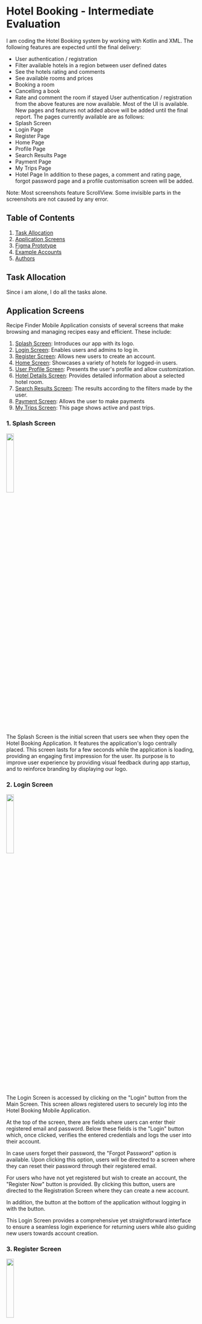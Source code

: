 # Hotel Booking - Intermediate Evaluation
I am coding the Hotel Booking system by working with Kotlin and XML. The following features are expected until the final delivery:
-	User authentication / registration
-	Filter available hotels in a region between user defined dates
-	See the hotels rating and comments
-	See available rooms and prices
-	Booking a room
-	Cancelling a book
-	Rate and comment the room if stayed
User authentication / registration from the above features are now available. Most of the UI is available. New pages and features not added above will be added until the final report. The pages currently available are as follows:
-	Splash Screen
-	Login Page
-	Register Page
-	Home Page
-	Profile Page
-	Search Results Page
-	Payment Page
-	My Trips Page
-	Hotel Page
In addition to these pages, a comment and rating page, forgot password page and a profile customisation screen will be added.

 Note: Most screenshots feature ScrollView. Some invisible parts in the screenshots are not caused by any error.
## Table of Contents  
1. [Task Allocation](#task-allocation)
2. [Application Screens](#application-screens)  
2. [Figma Prototype](#figma-prototype)  
3. [Example Accounts](#example-accounts)  
4. [Authors](#authors)

## Task Allocation
Since i am alone, I do all the tasks alone.

## Application Screens
Recipe Finder Mobile Application consists of several screens that make browsing and managing recipes easy and efficient. These include:

01. [Splash Screen](#1-splash-screen): Introduces our app with its logo.  
02. [Login Screen](#2-login-screen): Enables users and admins to log in.
03. [Register Screen](#3-register-screen): Allows new users to create an account.
04. [Home Screen](#4-home-screen): Showcases a variety of hotels for logged-in users.
05. [User Profile Screen](#5-user-profile-screen): Presents the user's profile and allow customization.
06. [Hotel Details Screen](#6-hotel-details-screen): Provides detailed information about a selected hotel room.
07. [Search Results Screen](#7-search-results-screen): The results according to the filters made by the user.
08. [Payment Screen](#8-payment-screen): Allows the user to make payments
09. [My Trips Screen](#9-my-trips-screen): This page shows active and past trips.

### 1. Splash Screen
<p width="100%"><img width="20%" src="https://github.com/akdenizcse/cse-234-term-project-cse234_hotelbooking/assets/128632450/a2b84c86-171f-4236-9a1b-05a916e912f9"></p>  
The Splash Screen is the initial screen that users see when they open the Hotel Booking Application. It features the application's logo centrally placed. This screen lasts for a few seconds while the application is loading, providing an engaging first impression for the user. Its purpose is to improve user experience by providing visual feedback during app startup, and to reinforce branding by displaying our logo.  

### 2. Login Screen
<p width="100%"><img width="20%" src="https://github.com/akdenizcse/cse-234-term-project-cse234_hotelbooking/assets/128632450/cda7ae93-e821-419d-b796-95fe08b42be7"></p>  
The Login Screen is accessed by clicking on the "Login" button from the Main Screen. This screen allows registered users to securely log into the Hotel Booking Mobile Application.

At the top of the screen, there are fields where users can enter their registered email and password. Below these fields is the "Login" button which, once clicked, verifies the entered credentials and logs the user into their account.

In case users forget their password, the "Forgot Password" option is available. Upon clicking this option, users will be directed to a screen where they can reset their password through their registered email.

For users who have not yet registered but wish to create an account, the "Register Now" button is provided. By clicking this button, users are directed to the Registration Screen where they can create a new account.

In addition, the button at the bottom of the application without logging in with the button.

This Login Screen provides a comprehensive yet straightforward interface to ensure a seamless login experience for returning users while also guiding new users towards account creation.    

### 3. Register Screen
<p width="100%"><img width="20%" src="https://github.com/akdenizcse/cse-234-term-project-cse234_hotelbooking/assets/128632450/0c83f51d-ec36-455d-8a94-7f9bc0cdc550"></p> 
The Register Screen, accessible from the Login Screen, is where users create a new account for the Hotel Bookign Mobile Application. It includes fields for entering a name, a valid email address, and a secure password. After providing this information and clicking the "Register" button, the system will verify the details, create the account, and redirect the user to the Login Screen. The purpose of this screen is to ensure a simple and efficient sign-up process for new users.

### 4. Home Screen
<p width="100%"><img width="20%" src="https://github.com/akdenizcse/cse-234-term-project-cse234_hotelbooking/assets/128632450/12000c62-6a3d-4b31-99de-f875a67d93a0"></p> 
Users can start making hotel bookings using the home page. Users can select the place they want to go by using the search bar on this screen. The date selection fields where users can select the check-in and check-out dates are below this search bar. After entering the required information, users can start the search process by clicking the ‘Search’ button. In addition, there is a ‘Popular Markets’ section at the bottom of the screen with basic information and small photos of popular hotels. The names and prices of the hotels can also be found in this section.

### 5. User Profile Screen  
<p width="100%"><img width="20%" src="https://github.com/akdenizcse/cse-234-term-project-cse234_hotelbooking/assets/128632450/f9c30e55-645d-40fc-87b5-adeed829aebe"></p> 
The User Profile Screen is accessible by clicking on the profile picture located in the bottom right corner of the Home Screen. This screen showcases detailed user information and a list of the user's information.

At the top of the screen, you'll find the user's profile picture and name. This section offers a personalized overview of the user's account.

Below this information, a list of the user's informaitons is displayed.

Users can also log out of their accounts with the ‘Log Out’ button at the bottom of the page.

The User Profile Screen is designed to offer users a personalized space within the Hotel Booking Mobile Application. It allows users to quickly access their information and provides a customization.

### 6. Hotel Details Screen  
<p width="100%"><img width="20%" src="https://github.com/akdenizcse/cse-234-term-project-cse234_hotelbooking/assets/128632450/4a8d7a9b-21eb-46a3-9a9c-4173743afa48"></p> 
You can find all information on the main page of the selected hotel. This page contains the name of the hotel, its location and a comprehensive description. The prices of the hotel are also displayed on this screen. After learning more about the hotel, users can make their reservation by clicking the ‘Book Now’ button at the bottom of the page.
In future updates, reviews for the hotel will also be displayed. This will provide a transparent and reliable booking opportunity for the user.

### 7. Search Results Screen  
<p width="100%"><img width="20%" src="https://github.com/akdenizcse/cse-234-term-project-cse234_hotelbooking/assets/128632450/c088640a-c68f-4d76-8931-c40a68619e9a"></p> 
Users can view search results and filter hotels. On this page, users can find a number of options to sort and filter the search results and change the view settings. The list of hotels includes the picture, name, rating and price of each hotel. They can get more information by clicking on the hotel name in this list.

### 8. Payment Screen  
<p width="100%"><img width="20%" src="https://github.com/akdenizcse/cse-234-term-project-cse234_hotelbooking/assets/128632450/487e9292-e18d-48cb-9de5-18de4e0eca09"></p> 
Users are redirected to the payment page to complete their booking. Users can fill in their credit card details on this page. After entering the card number, name, expiry date and CVV number, the user can complete the payment process by clicking the ‘Pay Now’ button. Thanks to this process, users can complete their bookings securely.

### 9. My Trips Screen  
<p width="100%"><img width="20%" src="https://github.com/akdenizcse/cse-234-term-project-cse234_hotelbooking/assets/128632450/dbcaefe7-d3c8-4fde-a943-3b5260cd7abc"></p> 
Users can track their current and past bookings on the My Trips page. On this screen, past and active bookings are shown separately. The name of the hotel, reservation dates and a ‘Cancel’ button to cancel the reservation are located in the active reservation section. In the past bookings section, users can find a ‘Rate/Comment’ button to rate and comment on the hotels they have stayed at.

## Figma

### Template Design
<p align="left" width="100%">
  <img width="80%" src="https://github.com/akdenizcse/cse-234-term-project-cse234_hotelbooking/assets/128632450/8f32183e-c8a2-4f55-83d5-0336bda23ea8">
</p>


### Figma Prototype
[Prototype of Hotel Booking App](https://www.figma.com/proto/74UEYrOmCHKWYumQRQpVLf/Hotel-Booking?node-id=1-156&t=rLYzImwN4wW018qg-1&scaling=min-zoom&page-id=0%3A1&starting-point-node-id=1%3A185)

### Figma Design
[Design of Hotel Booking App](https://www.figma.com/design/74UEYrOmCHKWYumQRQpVLf/Hotel-Booking?node-id=0%3A1&t=0JRMpkxIaXyo4geT-1)


## Example Accounts

### User 
   - Email: test@gmail.com  
   - Password: test123

## Authors
Tahir Emre Semiz - 20200808058 - Piko59
